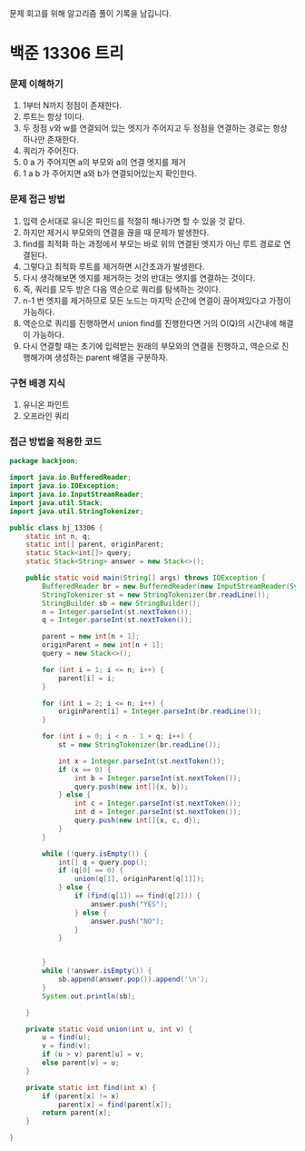 문제 회고를 위해 알고리즘 풀이 기록을 남깁니다.

# 백준 13306 트리


### 문제 이해하기
1. 1부터 N까지 정점이 존재한다.
2. 루트는 항상 1이다.
3. 두 정점 v와 w를 연결되어 있는 엣지가 주어지고 두 정점을 연결하는 경로는 항상 하나만 존재한다.
4. 쿼리가 주어진다.
5. 0 a 가 주어지면 a의 부모와 a의 연결 엣지를 제거
6. 1 a b 가 주어지면 a와 b가 연결되어있는지 확인한다.

### 문제 접근 방법
1. 입력 순서대로 유니온 파인드를 적절히 해나가면 할 수 있을 것 같다.
2. 하지만 제거시 부모와의 연결을 끊을 때 문제가 발생한다.
3. find를 최적화 하는 과정에서 부모는 바로 위의 연결된 엣지가 아닌 루트 경로로 연결된다.
4. 그렇다고 최적화 루트를 제거하면 시간초과가 발생한다.
5. 다시 생각해보면 엣지를 제거하는 것의 반대는 엣지를 연결하는 것이다.
6. 즉, 쿼리를 모두 받은 다음 역순으로 쿼리를 탐색하는 것이다.
7. n-1 번 엣지를 제거하므로 모든 노드는 마지막 순간에 연결이 끊어져있다고 가정이 가능하다.
8. 역순으로 쿼리를 진행하면서 union find를 진행한다면 거의 O(Q)의 시간내에 해결이 가능하다. 
9. 다시 연결할 때는 초기에 입력받는 원래의 부모와의 연결을 진행하고, 역순으로 진행해가며 생성하는 parent 배열을 구분하자.

### 구현 배경 지식
1. 유니온 파인트
2. 오프라인 쿼리

### 접근 방법을 적용한 코드
```java
package backjoon;

import java.io.BufferedReader;
import java.io.IOException;
import java.io.InputStreamReader;
import java.util.Stack;
import java.util.StringTokenizer;

public class bj_13306 {
    static int n, q;
    static int[] parent, originParent;
    static Stack<int[]> query;
    static Stack<String> answer = new Stack<>();

    public static void main(String[] args) throws IOException {
        BufferedReader br = new BufferedReader(new InputStreamReader(System.in));
        StringTokenizer st = new StringTokenizer(br.readLine());
        StringBuilder sb = new StringBuilder();
        n = Integer.parseInt(st.nextToken());
        q = Integer.parseInt(st.nextToken());

        parent = new int[n + 1];
        originParent = new int[n + 1];
        query = new Stack<>();

        for (int i = 1; i <= n; i++) {
            parent[i] = i;
        }

        for (int i = 2; i <= n; i++) {
            originParent[i] = Integer.parseInt(br.readLine());
        }

        for (int i = 0; i < n - 1 + q; i++) {
            st = new StringTokenizer(br.readLine());

            int x = Integer.parseInt(st.nextToken());
            if (x == 0) {
                int b = Integer.parseInt(st.nextToken());
                query.push(new int[]{x, b});
            } else {
                int c = Integer.parseInt(st.nextToken());
                int d = Integer.parseInt(st.nextToken());
                query.push(new int[]{x, c, d});
            }
        }

        while (!query.isEmpty()) {
            int[] q = query.pop();
            if (q[0] == 0) {
                union(q[1], originParent[q[1]]);
            } else {
                if (find(q[1]) == find(q[2])) {
                    answer.push("YES");
                } else {
                    answer.push("NO");
                }
            }


        }
        while (!answer.isEmpty()) {
            sb.append(answer.pop()).append('\n');
        }
        System.out.println(sb);

    }

    private static void union(int u, int v) {
        u = find(u);
        v = find(v);
        if (u > v) parent[u] = v;
        else parent[v] = u;
    }

    private static int find(int x) {
        if (parent[x] != x)
            parent[x] = find(parent[x]);
        return parent[x];
    }

}

```